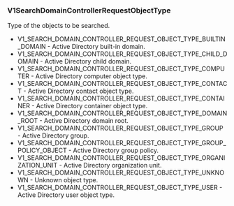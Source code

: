 ### V1SearchDomainControllerRequestObjectType
Type of the objects to be searched.

- V1_SEARCH_DOMAIN_CONTROLLER_REQUEST_OBJECT_TYPE_BUILTIN_DOMAIN - Active Directory built-in domain.
- V1_SEARCH_DOMAIN_CONTROLLER_REQUEST_OBJECT_TYPE_CHILD_DOMAIN - Active Directory child domain.
- V1_SEARCH_DOMAIN_CONTROLLER_REQUEST_OBJECT_TYPE_COMPUTER - Active Directory computer object type.
- V1_SEARCH_DOMAIN_CONTROLLER_REQUEST_OBJECT_TYPE_CONTACT - Active Directory contact object type.
- V1_SEARCH_DOMAIN_CONTROLLER_REQUEST_OBJECT_TYPE_CONTAINER - Active Directory container object type.
- V1_SEARCH_DOMAIN_CONTROLLER_REQUEST_OBJECT_TYPE_DOMAIN_ROOT - Active Directory domain root.
- V1_SEARCH_DOMAIN_CONTROLLER_REQUEST_OBJECT_TYPE_GROUP - Active Directory group.
- V1_SEARCH_DOMAIN_CONTROLLER_REQUEST_OBJECT_TYPE_GROUP_POLICY_OBJECT - Active Directory group policy.
- V1_SEARCH_DOMAIN_CONTROLLER_REQUEST_OBJECT_TYPE_ORGANIZATION_UNIT - Active Directory organization unit.
- V1_SEARCH_DOMAIN_CONTROLLER_REQUEST_OBJECT_TYPE_UNKNOWN - Unknown object type.
- V1_SEARCH_DOMAIN_CONTROLLER_REQUEST_OBJECT_TYPE_USER - Active Directory user object type.
